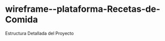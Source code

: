 wireframe--plataforma-Recetas-de-Comida
=======================================

Estructura Detallada del Proyecto
